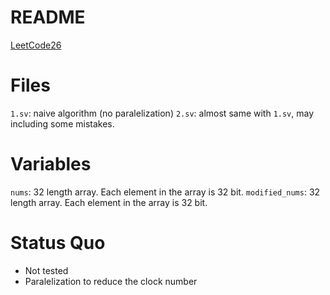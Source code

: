 # README

[LeetCode26](https://leetcode.com/problems/remove-duplicates-from-sorted-array/)

# Files
`1.sv`: naive algorithm (no paralelization)
`2.sv`: almost same with `1.sv`, may including some mistakes.

# Variables 
`nums`: 32 length array. Each element in the array is 32 bit.
`modified_nums`: 32 length array. Each element in the array is 32 bit.

# Status Quo
- Not tested
- Paralelization to reduce the clock number